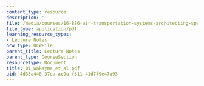 ```yaml
---
content_type: resource
description: ''
file: /media/courses/16-886-air-transportation-systems-architecting-spring-2004/4d35a44837eaac9af61141d7f9e47a93_01_wakayma_et_al.pdf
file_type: application/pdf
learning_resource_types:
- Lecture Notes
ocw_type: OCWFile
parent_title: Lecture Notes
parent_type: CourseSection
resourcetype: Document
title: 01_wakayma_et_al.pdf
uid: 4d35a448-37ea-ac9a-f611-41d7f9e47a93
---
```

